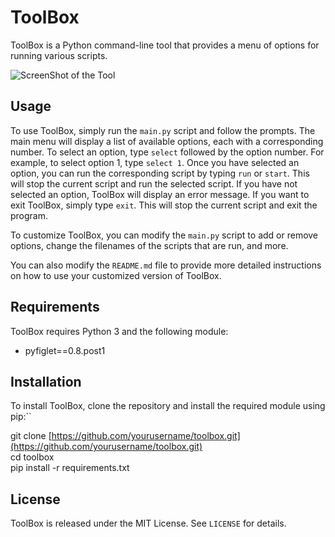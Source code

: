 
# ToolBox

ToolBox is a Python command-line tool that provides a menu of options for running various scripts.

![ScreenShot of the Tool](https://i.postimg.cc/JhkLPrBg/image-2023-08-20-000424756.png)

## Usage

To use ToolBox, simply run the `main.py` script and follow the prompts. The main menu will display a list of available options, each with a corresponding number. 
To select an option, type `select` followed by the option number. For example, to select option 1, type `select 1`. Once you have selected an option, you can run the corresponding script by typing `run` or `start`. This will stop the current script and run the selected script. If you have not selected an option, ToolBox will display an error message. If you want to exit ToolBox, simply type `exit`. This will stop the current script and exit the program. 

To customize ToolBox, you can modify the `main.py` script to add or remove options, change the filenames of the scripts that are run, and more. 

You can also modify the `README.md` file to provide more detailed instructions on how to use your customized version of ToolBox.

## Requirements

ToolBox requires Python 3 and the following module:

- pyfiglet==0.8.post1

## Installation

To install ToolBox, clone the repository and install the required module using pip:`` 

git clone [https://github.com/yourusername/toolbox.git](https://github.com/yourusername/toolbox.git)  
cd toolbox  
pip install -r requirements.txt

 ## License

ToolBox is released under the MIT License. See `LICENSE` for details.
